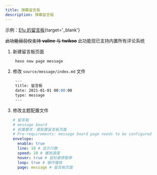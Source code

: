 ```yaml
---
title: 弹幕留言板
description: 弹幕留言板
---
```


示例：[Efu 的留言板](https://www.efu.me/message/){target='_blank'}

~~此功能目前仅支持 **valine** 与 **twikoo**~~ 此功能现已支持内置所有评论系统

1. 新建留言板页面
   ```bash [Terminal]
    hexo new page message
    ```
2. 修改 `source/message/index.md` 文件
   ```markdown [source/message/index.md]
    ---
    title: 留言板
    date: 2021-01-01 00:00:00
    type: message
    ---
    ```
3. 修改主题配置文件
    ```yaml [_config.solitude.yaml]
    # 留言板
    # message board
    # 前置要求：需配置留言板页面
    # Pre-requirements: message board page needs to be configured
    envelope:
      enable: true
      line: 10 # 显示行数
      speed: 20 # 播放速度
      hover: true # 鼠标悬停暂停
      loop: true # 循环播放
      page: message # 留言板页面
    ```